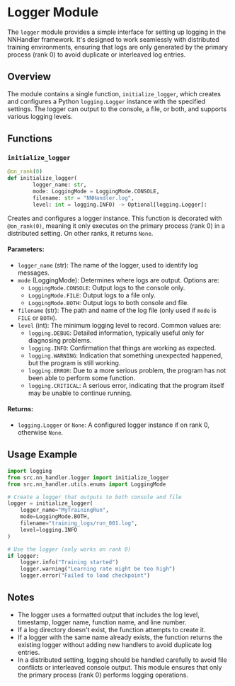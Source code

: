 # Logger Module

The `logger` module provides a simple interface for setting up logging in the NNHandler framework. It's designed to work seamlessly with distributed training environments, ensuring that logs are only generated by the primary process (rank 0) to avoid duplicate or interleaved log entries.

## Overview

The module contains a single function, `initialize_logger`, which creates and configures a Python `logging.Logger` instance with the specified settings. The logger can output to the console, a file, or both, and supports various logging levels.

## Functions

### `initialize_logger`

```python
@on_rank(0)
def initialize_logger(
        logger_name: str,
        mode: LoggingMode = LoggingMode.CONSOLE,
        filename: str = "NNHandler.log",
        level: int = logging.INFO) -> Optional[logging.Logger]:
```

Creates and configures a logger instance. This function is decorated with `@on_rank(0)`, meaning it only executes on the primary process (rank 0) in a distributed setting. On other ranks, it returns `None`.

#### Parameters:

- `logger_name` (str): The name of the logger, used to identify log messages.
- `mode` (LoggingMode): Determines where logs are output. Options are:
  - `LoggingMode.CONSOLE`: Output logs to the console only.
  - `LoggingMode.FILE`: Output logs to a file only.
  - `LoggingMode.BOTH`: Output logs to both console and file.
- `filename` (str): The path and name of the log file (only used if `mode` is `FILE` or `BOTH`).
- `level` (int): The minimum logging level to record. Common values are:
  - `logging.DEBUG`: Detailed information, typically useful only for diagnosing problems.
  - `logging.INFO`: Confirmation that things are working as expected.
  - `logging.WARNING`: Indication that something unexpected happened, but the program is still working.
  - `logging.ERROR`: Due to a more serious problem, the program has not been able to perform some function.
  - `logging.CRITICAL`: A serious error, indicating that the program itself may be unable to continue running.

#### Returns:

- `logging.Logger` or `None`: A configured logger instance if on rank 0, otherwise `None`.

## Usage Example

```python
import logging
from src.nn_handler.logger import initialize_logger
from src.nn_handler.utils.enums import LoggingMode

# Create a logger that outputs to both console and file
logger = initialize_logger(
    logger_name="MyTrainingRun",
    mode=LoggingMode.BOTH,
    filename="training_logs/run_001.log",
    level=logging.INFO
)

# Use the logger (only works on rank 0)
if logger:
    logger.info("Training started")
    logger.warning("Learning rate might be too high")
    logger.error("Failed to load checkpoint")
```

## Notes

- The logger uses a formatted output that includes the log level, timestamp, logger name, function name, and line number.
- If a log directory doesn't exist, the function attempts to create it.
- If a logger with the same name already exists, the function returns the existing logger without adding new handlers to avoid duplicate log entries.
- In a distributed setting, logging should be handled carefully to avoid file conflicts or interleaved console output. This module ensures that only the primary process (rank 0) performs logging operations.